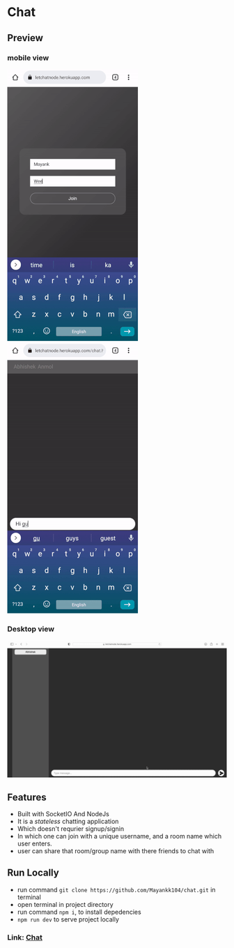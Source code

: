 # Chat

## Preview
### mobile view
![Joining](/src/assets/Joining.gif)
![Texting](/src/assets/Texting.gif)

### Desktop view
![Desktop](/src/assets/Desktop.gif)

## Features
- Built with SocketIO And NodeJs
- It is a _stateless_ chatting application
- Which doesn't requrier signup/signin
- In which one can join with a unique username, and a room name which user enters.
- user can share that room/group name with there friends to chat with
## Run Locally
- run command `git clone https://github.com/Mayankk104/chat.git` in terminal
- open terminal in project directory 
- run command `npm i`, to install depedencies 
- `npm run dev` to serve project locally


### Link: [Chat](https://letchatnode.herokuapp.com/)
